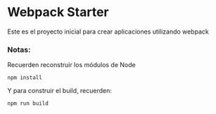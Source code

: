# Webpack Starter

Este es el proyecto inicial para crear aplicaciones utilizando webpack

### Notas:
Recuerden reconstruir los módulos de Node
```
npm install
```

Y para construir el build, recuerden:
```
npm run build
```


